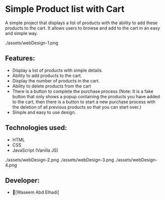 # Simple Product list with Cart
A simple project that displays a list of products with the ability to add these products to the cart. It allows users to browse and add to the cart in an easy and simple way.

./assets/webDesign-1.png

## Features:
- Display a list of products with simple details.
- Ability to add products to the cart.
- Display the number of products in the cart.
- Ability to delete products from the cart
- There is a button to complete the purchase process (Note: It is a fake button that only shows a popup containing the products you have added to the cart, then there is a button to start a new purchase process with the deletion of all previous products so that you can start over.)
- Simple and easy to use design.

## Technologies used:
- HTML
- CSS
- JavaScript (Vanilla JS)

./assets/webDesign-2.png
./assets/webDesign-3.png
./assets/webDesign-4.png

## Developer:
- [ًWaseem Abd Elhadi]

